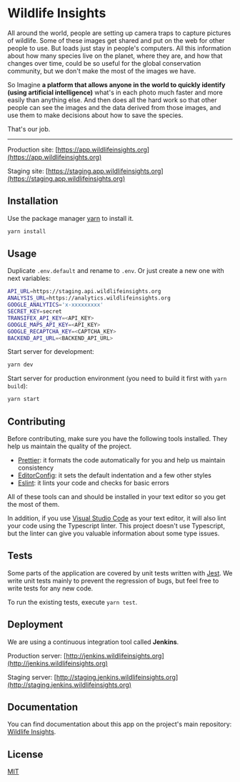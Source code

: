 # Wildlife Insights

All around the world, people are setting up camera traps to capture pictures of wildlife. Some of these images get shared and put on the web for other people to use. But loads just stay in people's computers. All this information about how many species live on the planet, where they are, and how that changes over time, could be so useful for the global conservation community, but we don't make the most of the images we have.

So Imagine **a platform that allows anyone in the world to quickly identify (using artificial intelligence)** what's in each photo much faster and more easily than anything else. And then does all the hard work so that other people can see the images and the data derived from those images, and use them to make decisions about how to save the species.

That's our job.

---

Production site: [https://app.wildlifeinsights.org](https://app.wildlifeinsights.org)

Staging site: [https://staging.app.wildlifeinsights.org](https://staging.app.wildlifeinsights.org)

## Installation

Use the package manager [yarn](https://yarnpkg.com/en/) to install it.

```bash
yarn install
```

## Usage

Duplicate `.env.default` and rename to `.env`. Or just create a new one with next variables:

```bash
API_URL=https://staging.api.wildlifeinsights.org
ANALYSIS_URL=https://analytics.wildlifeinsights.org
GOOGLE_ANALYTICS='x-xxxxxxxxx'
SECRET_KEY=secret
TRANSIFEX_API_KEY=<API_KEY>
GOOGLE_MAPS_API_KEY=<API_KEY>
GOOGLE_RECAPTCHA_KEY=<CAPTCHA_KEY>
BACKEND_API_URL=<BACKEND_API_URL>
```

Start server for development:

```bash
yarn dev
```

Start server for production environment (you need to build it first with `yarn build`):

```bash
yarn start
```

## Contributing

Before contributing, make sure you have the following tools installed. They help us maintain the quality of the project.

- [Prettier](https://prettier.io/): it formats the code automatically for you and help us maintain consistency
- [EditorConfig](https://editorconfig.org/): it sets the default indentation and a few other styles
- [Eslint](https://eslint.org/): it lints your code and checks for basic errors

All of these tools can and should be installed in your text editor so you get the most of them.

In addition, if you use [Visual Studio Code](https://code.visualstudio.com/) as your text editor, it will also lint your code using the Typescript linter. This project doesn't use Typescript, but the linter can give you valuable information about some type issues.

## Tests

Some parts of the application are covered by unit tests written with [Jest](https://jestjs.io/). We write unit tests mainly to prevent the regression of bugs, but feel free to write tests for any new code.

To run the existing tests, execute `yarn test`.

## Deployment

We are using a continuous integration tool called **Jenkins**.

Production server: [http://jenkins.wildlifeinsights.org](http://jenkins.wildlifeinsights.org)

Staging server: [http://staging.jenkins.wildlifeinsights.org](http://staging.jenkins.wildlifeinsights.org)

## Documentation

You can find documentation about this app on the project's main repository: [Wildlife Insights](https://github.com/ConservationInternational/WildlifeInsights/blob/master/front-end/).

## License

[MIT](https://choosealicense.com/licenses/mit/)
